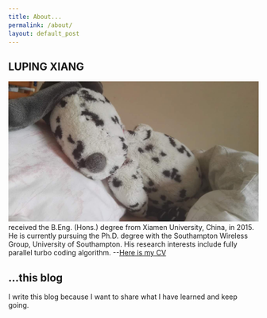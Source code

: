 ```yaml
---
title: About...
permalink: /about/
layout: default_post
---
```


## LUPING XIANG #
![luping](https://github.com/lupingX/lupingX.github.io/blob/master/materials/cute.jpg)
received the B.Eng. (Hons.) degree from Xiamen University, China, in 2015. 
He is currently pursuing the Ph.D. degree with the Southampton Wireless Group, University of
Southampton. His research interests include fully parallel turbo coding algorithm.
--[Here is my CV](https://github.com/lupingX/lupingX.github.io/blob/master/materials/luping-CV%20.pdf)
## ...this blog #

I write this blog because I want to share what I have learned and keep going.


